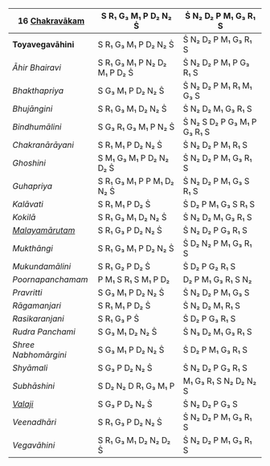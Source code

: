 | **16 [Chakravākam](https://en.wikipedia.org/wiki/Chakravakam_(raga) "Chakravakam (raga)")** | S R₁ G₃ M₁ P D₂ N₂ Ṡ         | Ṡ N₂ D₂ P M₁ G₃ R₁ S        |
| ------------------------------------------------------------------------------------------- | ---------------------------- | --------------------------- |
| **Toyavegavāhini**                                                                          | S R₁ G₃ M₁ P D₂ N₂ Ṡ         | Ṡ N₂ D₂ P M₁ G₃ R₁ S        |
| _Āhir Bhairavi_                                                                             | S R₁ G₃ M₁ P N₂ D₂ M₁ P D₂ Ṡ | Ṡ N₂ D₂ P M₁ P G₃ R₁ S      |
| _Bhakthapriya_                                                                              | S G₃ M₁ P D₂ N₂ Ṡ            | Ṡ N₂ D₂ P M₁ R₁ M₁ G₃ S     |
| _Bhujāngini_                                                                                | S R₁ G₃ M₁ D₂ N₂ Ṡ           | Ṡ N₂ D₂ M₁ G₃ R₁ S          |
| _Bindhumālini_                                                                              | S G₃ R₁ G₃ M₁ P N₂ Ṡ         | Ṡ N₂ S D₂ P G₃ M₁ P G₃ R₁ S |
| _Chakranārāyani_                                                                            | S R₁ M₁ P D₂ N₂ Ṡ            | Ṡ N₂ D₂ P M₁ R₁ S           |
| _Ghoshini_                                                                                  | S M₁ G₃ M₁ P D₂ N₂ D₂ Ṡ      | Ṡ N₂ D₂ P M₁ G₃ R₁ S        |
| _Guhapriya_                                                                                 | S R₁ G₃ M₁ P P M₁ D₂ N₂ Ṡ    | Ṡ N₂ D₂ P M₁ G₃ S R₁ S      |
| _Kalāvati_                                                                                  | S R₁ M₁ P D₂ Ṡ               | Ṡ D₂ P M₁ G₃ S R₁ S         |
| _Kokilā_                                                                                    | S R₁ G₃ M₁ D₂ N₂ Ṡ           | Ṡ N₂ D₂ M₁ G₃ R₁ S          |
| _[Malayamārutam](https://en.wikipedia.org/wiki/Malayamarutam "Malayamarutam")_              | S R₁ G₃ P D₂ N₂ Ṡ            | Ṡ N₂ D₂ P G₃ R₁ S           |
| _Mukthāngi_                                                                                 | S R₁ G₃ M₁ P D₂ N₂ Ṡ         | Ṡ D₂ N₂ P M₁ G₃ R₁ S        |
| _Mukundamālini_                                                                             | S R₁ G₂ P D₂ Ṡ               | Ṡ D₂ P G₂ R₁ S              |
| _Poornapanchamam_                                                                           | P M₁ S R₁ S M₁ P D₂          | D₂ P M₁ G₃ R₁ S N₂          |
| _Pravritti_                                                                                 | S G₃ M₁ P D₂ N₂ Ṡ            | Ṡ N₂ D₂ P M₁ G₃ S           |
| _Rāgamanjari_                                                                               | S R₁ M₁ P D₂ Ṡ               | Ṡ N₂ D₂ M₁ R₁ S             |
| _Rasikaranjani_                                                                             | S R₁ G₃ P Ṡ                  | Ṡ D₂ P G₃ R₁ S              |
| _Rudra Panchami_                                                                            | S G₃ M₁ D₂ N₂ Ṡ              | Ṡ N₃ D₂ M₁ G₃ R₁ S          |
| _Shree Nabhomārgini_                                                                        | S G₃ M₁ P D₂ N₂ Ṡ            | Ṡ D₂ P M₁ G₃ R₁ S           |
| _Shyāmali_                                                                                  | S G₃ P D₂ N₂ Ṡ               | Ṡ N₂ D₂ P G₃ R₁ S           |
| _Subhāshini_                                                                                | S D₂ N₂ D R₁ G₃ M₁ P         | M₁ G₃ R₁ S N₂ D₂ N₂ S       |
| _[Valaji](https://en.wikipedia.org/wiki/Valaji "Valaji")_                                   | S G₃ P D₂ N₂ Ṡ               | Ṡ N₂ D₂ P G₃ S              |
| _Veenadhāri_                                                                                | S R₁ G₃ P D₂ N₂ Ṡ            | Ṡ N₂ D₂ P M₁ G₃ R₁ S        |
| _Vegavāhini_                                                                                | S R₁ G₃ M₁ D₂ N₂ D₂ Ṡ        | Ṡ N₂ D₂ P M₁ G₃ R₁ S        |